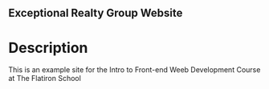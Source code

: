 Exceptional Realty Group Website
---

# Description

This is an example site for the Intro to Front-end Weeb
Development Course at The Flatiron School
